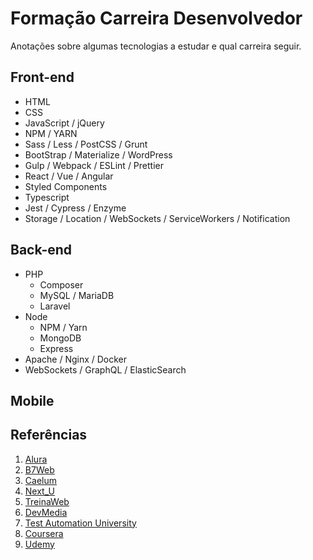 # Formação Carreira Desenvolvedor
Anotações sobre algumas tecnologias a estudar e qual carreira seguir.

## Front-end
- HTML
- CSS
- JavaScript / jQuery
- NPM / YARN
- Sass / Less / PostCSS / Grunt
- BootStrap / Materialize / WordPress
- Gulp / Webpack / ESLint / Prettier
- React / Vue / Angular
- Styled Components
- Typescript
- Jest / Cypress / Enzyme
- Storage / Location / WebSockets / ServiceWorkers / Notification

## Back-end
- PHP
  - Composer
  - MySQL / MariaDB
  - Laravel
- Node
  - NPM / Yarn
  - MongoDB
  - Express
- Apache / Nginx / Docker
- WebSockets / GraphQL / ElasticSearch


## Mobile

## Referências
1. [Alura](https://www.alura.com.br/formacoes)
2. [B7Web](https://alunos.b7web.com.br/mapa?cat=frontend)
3. [Caelum](https://www.caelum.com.br/resultados?q=formacao#gsc.tab=0&gsc.q=formacao&gsc.page=1)
4. [Next_U](https://www.nextu.com.br/desenvolvimento-web/)
5. [TreinaWeb](https://www.treinaweb.com.br/formacoes)
6. [DevMedia](https://www.devmedia.com.br/busca/?txtsearch=forma%E7%E3o&tipo=15&site=0)
7. [Test Automation University](https://testautomationu.applitools.com/)
8. [Coursera](https://www.coursera.org/search?query=frontend&)
9. [Udemy](https://www.udemy.com/courses/development/)
